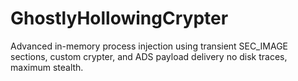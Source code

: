 # GhostlyHollowingCrypter
Advanced in-memory process injection using transient SEC_IMAGE sections, custom crypter, and ADS payload delivery no disk traces, maximum stealth.
